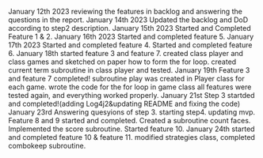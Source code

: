 January 12th 2023
reviewing the features in backlog and answering the questions in the 
report.
January 14th 2023
Updated the backlog and DoD according to step2 description. 
January 15th 2023
Started and Completed Feature 1 & 2.
January 16th 2023
Started and completed feature 5.
January 17th 2023
Started and completed feature 4.
Started and completed feature 6.
January 18th
started feature 3 and feature 7.
created class player and class games and sketched on paper how to form the for loop.
created current term subroutine in class player and tested. 
January 19th
Feature 3 and feature 7 completed! subroutine play was created in 
Player class for each game. wrote the code for the for loop in game class all features were tested again, and everything worked properly. 
January 21st
Step 3 startded and completed!(adding Log4j2&updating README and fixing 
the code)
January 23rd 
Answering quesyions of step 3. starting step4. updating mvp.
Feature 8 and 9 started and completed. Created a subroutine count faces. 
Implemented the score subroutine. 
Started feature 10.
January 24th
started and completed feature 10 & feature 11. modified strategies class, 
completed combokeep subroutine.

